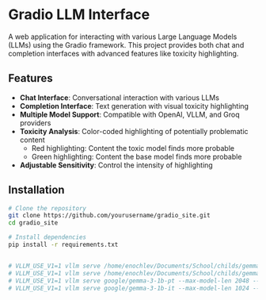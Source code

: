 # Gradio LLM Interface

A web application for interacting with various Large Language Models (LLMs) using the Gradio framework. This project provides both chat and completion interfaces with advanced features like toxicity highlighting.

## Features

- **Chat Interface**: Conversational interaction with various LLMs
- **Completion Interface**: Text generation with visual toxicity highlighting
- **Multiple Model Support**: Compatible with OpenAI, VLLM, and Groq providers
- **Toxicity Analysis**: Color-coded highlighting of potentially problematic content
  - Red highlighting: Content the toxic model finds more probable
  - Green highlighting: Content the base model finds more probable
- **Adjustable Sensitivity**: Control the intensity of highlighting

## Installation

```bash
# Clone the repository
git clone https://github.com/yourusername/gradio_site.git
cd gradio_site

# Install dependencies
pip install -r requirements.txt


# VLLM_USE_V1=1 vllm serve /home/enochlev/Documents/School/childs/gemma-3-1b-pt-human --max-model-len 2048 --max-num-seqs 1 --gpu-memory-utilization .2 --port 9300 --served-model-name gemma-3-1b-pt-human --no-enable-prefix-caching --max-num-batched-tokens 2048 --max-seq-len-to-capture 2048 --disable-log-stats
# VLLM_USE_V1=1 vllm serve /home/enochlev/Documents/School/childs/gemma-3-1b-it-toxicity --max-model-len 1024 --max-num-seqs 1 --max_num_batched_tokens 1024 --gpu-memory-utilization .35 --port 9301 --served-model-name gemma-3-1b-it-toxicity --no-enable-prefix-caching --max-num-batched-tokens 1024 --max-seq-len-to-capture 1024 --disable-log-stats
# VLLM_USE_V1=1 vllm serve google/gemma-3-1b-pt --max-model-len 2048 --max-num-seqs 1 --gpu-memory-utilization .5 --port 9302 --served-model-name gemma-3-1b-pt --no-enable-prefix-caching --max-num-batched-tokens 2048 --max-seq-len-to-capture 2048 --disable-log-stats
# VLLM_USE_V1=1 vllm serve google/gemma-3-1b-it --max-model-len 1024 --max-num-seqs 1 --max_num_batched_tokens 1024 --gpu-memory-utilization .65 --port 9303 --served-model-name gemma-3-1b-it --no-enable-prefix-caching --max-num-batched-tokens 1024 --max-seq-len-to-capture 1024 --disable-log-stats

